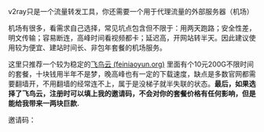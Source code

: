 v2ray只是一个流量转发工具，你还需要一个用于代理流量的外部服务器（机场）

机场有很多，看需求自己选择，常见坑点包含但不限于：用两天跑路；安全性差，明文传输；容易断连，高峰时间看视频都卡；延迟高，开网站转半天。因此建议使用较为便宜、建站时间长、非包年套餐的机场服务。

这里只推荐一个较为稳定的[飞鸟云 (feiniaoyun.org)](https://feiniaoyun.org/#/login)
里面有个10元200G不限时间的套餐，十块钱用半年不是梦，晚高峰也有一定的下载速度，缺点是多数官网都需要翻墙开，不用翻墙的经常连不上，属于是没梯子就半失联的状态。**最后，如果选择了飞鸟云，注册时可以填上我的邀请码，不会对你的套餐价格有任何影响，但是能给我带来一两块巨款.**

邀请码：
```

```
